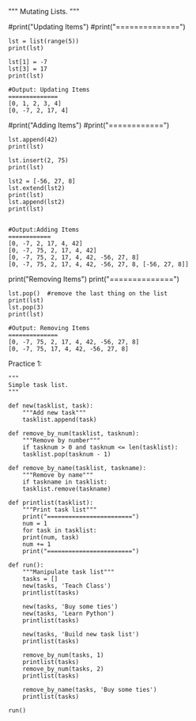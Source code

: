 """
Mutating Lists.
"""

#print("Updating Items")
#print("==============")

	lst = list(range(5))
	print(lst)

	lst[1] = -7
	lst[3] = 17
	print(lst)

	#Output: Updating Items
	==============
	[0, 1, 2, 3, 4]
	[0, -7, 2, 17, 4]



#print("Adding Items")
#print("============")

	lst.append(42)
	print(lst)

	lst.insert(2, 75)
	print(lst)

	lst2 = [-56, 27, 8]
	lst.extend(lst2)
	print(lst)
	lst.append(lst2)
	print(lst)


	#Output:Adding Items
	============
	[0, -7, 2, 17, 4, 42]
	[0, -7, 75, 2, 17, 4, 42]
	[0, -7, 75, 2, 17, 4, 42, -56, 27, 8]
	[0, -7, 75, 2, 17, 4, 42, -56, 27, 8, [-56, 27, 8]]

print("Removing Items")
print("==============")

	lst.pop()  #remove the last thing on the list
	print(lst)
	lst.pop(3)
	print(lst)

	#Output: Removing Items
	==============
	[0, -7, 75, 2, 17, 4, 42, -56, 27, 8]
	[0, -7, 75, 17, 4, 42, -56, 27, 8]
	
	
	
Practice 1: 

	"""
	Simple task list.
	"""

	def new(tasklist, task):
	    """Add new task"""
	    tasklist.append(task)

	def remove_by_num(tasklist, tasknum):
	    """Remove by number"""
	    if tasknum > 0 and tasknum <= len(tasklist):
		tasklist.pop(tasknum - 1)

	def remove_by_name(tasklist, taskname):
	    """Remove by name"""
	    if taskname in tasklist:
		tasklist.remove(taskname)

	def printlist(tasklist):
	    """Print task list"""
	    print("========================")
	    num = 1
	    for task in tasklist:
		print(num, task)
		num += 1
	    print("========================")

	def run():
	    """Manipulate task list"""
	    tasks = []
	    new(tasks, 'Teach Class')
	    printlist(tasks)

	    new(tasks, 'Buy some ties')
	    new(tasks, 'Learn Python')
	    printlist(tasks)

	    new(tasks, 'Build new task list')
	    printlist(tasks)

	    remove_by_num(tasks, 1)
	    printlist(tasks)
	    remove_by_num(tasks, 2)
	    printlist(tasks)

	    remove_by_name(tasks, 'Buy some ties')
	    printlist(tasks)

	run()
